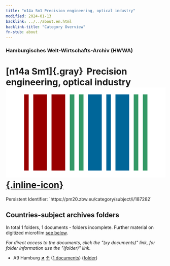 ```yaml
---
title: "n14a Sm1 Precision engineering, optical industry"
modified: 2024-01-13
backlink: ../../about.en.html
backlink-title: "Category Overview"
fn-stub: about
---
```


### Hamburgisches Welt-Wirtschafts-Archiv (HWWA)

# [n14a Sm1]{.gray}&#8201; Precision engineering, optical industry &#160; [![Wikidata](/images/Wikidata-logo.svg "Wikidata"){.inline-icon}](http://www.wikidata.org/entity/Q104710673)

<div class="hint">Persistent Identifier: `https://pm20.zbw.eu/category/subject/i/187282`</div>







## Countries-subject archives folders







In total 1 folders, 1 documents - folders incomplete. Further material on digitized microfilm [see below](#filmsections).

_For direct access to the documents, click the "(xy documents)" link, for folder information use the "(folder)" link._


- A9 Hamburg [**&nearr;**](../../../geo/i/140905/about.en.html "Hamburg (all folders)") [**&uarr;**](../../../geo/about.en.html#A9 "Country category system") (<a href="https://pm20.zbw.eu/iiifview/folder/sh/140905,187282" title="about: Hamburg : Precision engineering, optical industry" target="_blank">1 documents</a>) ([folder](../../../../folder/sh/1409xx/140905/1872xx/187282/about.en.html))



<a id="filmsections" />













